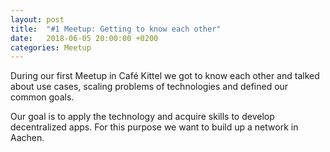 ```yaml
---
layout: post
title:  "#1 Meetup: Getting to know each other"
date:   2018-06-05 20:00:00 +0200
categories: Meetup
---
```


During our first Meetup in Café Kittel we got to know each other and talked about use cases, scaling problems of technologies and defined our common goals.

Our goal is to apply the technology and acquire skills to develop decentralized apps. For this purpose we want to build up a network in Aachen.
